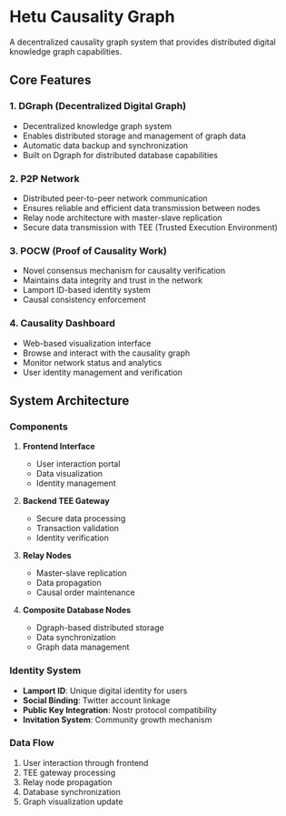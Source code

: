 # Hetu Causality Graph

A decentralized causality graph system that provides distributed digital knowledge graph capabilities.

## Core Features

### 1. DGraph (Decentralized Digital Graph)
- Decentralized knowledge graph system
- Enables distributed storage and management of graph data
- Automatic data backup and synchronization
- Built on Dgraph for distributed database capabilities

### 2. P2P Network
- Distributed peer-to-peer network communication
- Ensures reliable and efficient data transmission between nodes
- Relay node architecture with master-slave replication
- Secure data transmission with TEE (Trusted Execution Environment)

### 3. POCW (Proof of Causality Work)
- Novel consensus mechanism for causality verification
- Maintains data integrity and trust in the network
- Lamport ID-based identity system
- Causal consistency enforcement

### 4. Causality Dashboard
- Web-based visualization interface
- Browse and interact with the causality graph
- Monitor network status and analytics
- User identity management and verification

## System Architecture

### Components
1. **Frontend Interface**
   - User interaction portal
   - Data visualization
   - Identity management

2. **Backend TEE Gateway**
   - Secure data processing
   - Transaction validation
   - Identity verification

3. **Relay Nodes**
   - Master-slave replication
   - Data propagation
   - Causal order maintenance

4. **Composite Database Nodes**
   - Dgraph-based distributed storage
   - Data synchronization
   - Graph data management

### Identity System
- **Lamport ID**: Unique digital identity for users
- **Social Binding**: Twitter account linkage
- **Public Key Integration**: Nostr protocol compatibility
- **Invitation System**: Community growth mechanism

### Data Flow
1. User interaction through frontend
2. TEE gateway processing
3. Relay node propagation
4. Database synchronization
5. Graph visualization update

